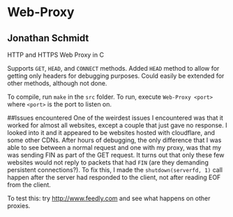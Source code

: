 # Web-Proxy
## Jonathan Schmidt

HTTP and HTTPS Web Proxy in C

Supports `GET`, `HEAD`, and `CONNECT` methods.
Added `HEAD` method to allow for getting only headers for debugging purposes.
Could easily be extended for other methods, although not done.

To compile, run `make` in the `src` folder.
To run, execute `Web-Proxy <port>` where `<port>` is the port to listen on.

##Issues encountered
One of the weirdest issues I encountered was that it worked for almost all websites, except a couple that just gave no response.
I looked into it and it appeared to be websites hosted with cloudflare, and some other CDNs. After hours of debugging, the only difference that I was able to see between a normal request and one with my proxy, was that my was sending FIN as part of the GET request.
It turns out that only these few websites would not reply to packets that had `FIN` (are they demanding persistent connections?).
To fix this, I made the `shutdown(serverfd, 1)` call happen after the server had responded to the client, not after reading EOF from the client.

To test this: try http://www.feedly.com and see what happens on other proxies.


